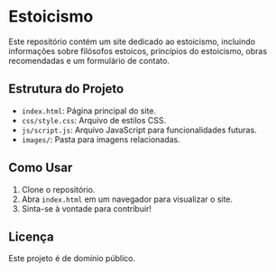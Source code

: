 # Estoicismo

Este repositório contém um site dedicado ao estoicismo, incluindo informações sobre filósofos estoicos, princípios do estoicismo, obras recomendadas e um formulário de contato.

## Estrutura do Projeto

- `index.html`: Página principal do site.
- `css/style.css`: Arquivo de estilos CSS.
- `js/script.js`: Arquivo JavaScript para funcionalidades futuras.
- `images/`: Pasta para imagens relacionadas.

## Como Usar

1. Clone o repositório.
2. Abra `index.html` em um navegador para visualizar o site.
3. Sinta-se à vontade para contribuir!

## Licença

Este projeto é de domínio público.
